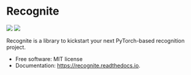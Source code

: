 # Recognite


[![](https://img.shields.io/pypi/v/recognite.svg)](https://pypi.org/project/recognite/)
[![](https://readthedocs.org/projects/recognite/badge/?version=latest)](https://recognite.readthedocs.io/)


Recognite is a library to kickstart your next PyTorch-based recognition project.


* Free software: MIT license
* Documentation: https://recognite.readthedocs.io.
